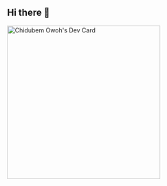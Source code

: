 ## Hi there 👋

<!--
**Dubemtopsite/Dubemtopsite** is a ✨ _special_ ✨ repository because its `README.md` (this file) appears on your GitHub profile.

Here are some ideas to get you started:

- 🔭 I’m currently working on ...
- 🌱 I’m currently learning ...
- 👯 I’m looking to collaborate on ...
- 🤔 I’m looking for help with ...
- 💬 Ask me about ...
- 📫 How to reach me: ...
- 😄 Pronouns: ...
- ⚡ Fun fact: ...
-->
<a href="https://app.daily.dev/chidubemowoh"><img src="https://api.daily.dev/devcards/v2/LV5lmT6bAqZaU6CTwTKSm.png?type=default&r=xnu" width="356" alt="Chidubem Owoh's Dev Card"/></a>

